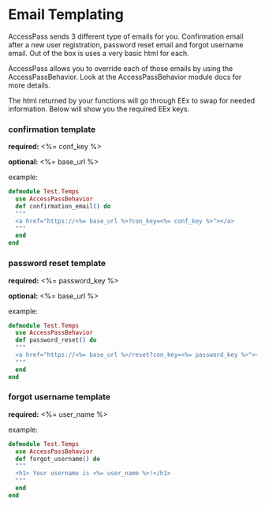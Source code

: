 # Email Templating
AccessPass sends 3 different type of emails for you. Confirmation email after a new user registration, password reset email and forgot username email. Out of the box is uses a very basic html for each.

AccessPass allows you to override each of those emails by using the AccessPassBehavior. Look at the AccessPassBehavior module docs for more details.

The html returned by your functions will go through EEx to swap for needed information. Below will show you the required EEx keys.

### confirmation template

<b>required:</b> <%= conf_key %>

<b>optional:</b> <%= base_url %>

example:

```elixir
defmodule Test.Temps
  use AccessPassBehavior
  def confirmation_email() do
  """
  <a href="https://<%= base_url %>?con_key=<%= conf_key %>"></a>
  """
  end
end
```

### password reset template

<b>required:</b> <%= password_key %>

<b>optional:</b> <%= base_url %>

example:

```elixir
defmodule Test.Temps
  use AccessPassBehavior
  def password_reset() do
  """
  <a href="https://<%= base_url %>/reset?con_key=<%= password_key %>"></a>
  """
  end
end
```

### forgot username template

<b>required:</b> <%= user_name %>

example:

```elixir
defmodule Test.Temps
  use AccessPassBehavior
  def forgot_username() do
  """
  <h1> Your username is <%= user_name %>!</h1>
  """
  end
end
```
